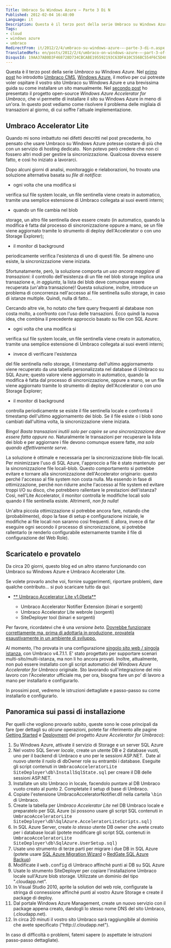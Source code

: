 ```yaml
---
Title: Umbraco Su Windows Azure – Parte 3 Di N
Published: 2012-02-04 16:48:00
Language: it
Description: Questa è il terzo post della serie Umbraco su Windows Azure . Nel primo post ho introdotto Umbraco CMS , Windows Azure , il motivo per cui potreste voler ospitare il vostro sito Umbraco su Windows Azure e una brevissima guida su come installare un sito manualmente. Nel secondo post ho presentato il progetto open-source Windows Azure Accelerator for Umbraco , che vi permette di installare il sito su Windows Azure in meno di un'ora. In questo post vediamo come risolvere il problema delle migliaia di transazioni al giorno, di cui soffre l'attuale implementazione.
Tags:
- cloud
- windows azure
- umbraco
RedirectFrom: it/2012/2/4/umbraco-su-windows-azure-–-parte-3-di-n.aspx
TranslatedRefs: en/posts/2012/2/4/umbraco-on-windows-azure-–-part-3-of-n.md
DisqusId: 19AA37AB0D3F468728D734CBCABE195592193C63DFA10C556BC554F6C5D48343
---
```

Questa è il terzo post della serie *Umbraco su Windows Azure*. Nel <a href="/it/2012/1/31/umbraco-su-windows-azure-%E2%80%93-parte-1-di-n.aspx"> primo post</a> ho introdotto <a href="http://umbraco.org" target="_blank">Umbraco CMS</a>, <a href="http://www.windowsazure.com" target="_blank">Windows Azure</a>, il motivo per cui potreste voler ospitare il vostro sito Umbraco su Windows Azure e una brevissima guida su come installare un sito manualmente. Nel <a href="/{localLink:1188}" title="Umbraco su Windows Azure - parte 2 di n">secondo post</a> ho presentato il progetto open-source *Windows Azure Accelerator for Umbraco*, che vi permette di installare il sito su Windows Azure in meno di un'ora. In questo post vediamo come risolvere il problema delle migliaia di transazioni al giorno, di cui soffre l'attuale implementazione.

## Umbraco Accelerator Lite

Quando mi sono imbattuto nei difetti descritti nel post precedente, ho pensato che usare Umbraco su Windows Azure potesse costare di più che con un servizio di hosting dedicato.  Non potevo però credere che non ci fossero altri modi per gestire la sincronizzazione. Qualcosa doveva essere fatto, e così ho iniziato a lavorarci.

Dopo alcuni giorni di analisi, monitoraggio e rielaborazioni, ho trovato una soluzione alternativa basata su *file di notifica*:

*   <div style="text-align: justify;">ogni volta che una modifica si
verifica sul file system locale, un file sentinella viene creato in
automatico, tramite una semplice estensione di Umbraco collegata ai
suoi eventi interni;</div>

*   <div style="text-align: justify;">quando un file cambia nel blob
storage, un altro file sentinella deve essere creato (in
automatico, quando la modifica è fatta dal processo di
sincronizzazione oppure a mano, se un file viene aggiornato tramite
lo strumento di deploy dell'Accelerator o con uno Storage
Explorer);</div>

*   <div style="text-align: justify;">il monitor di background
periodicamente verifica l'esistenza di uno di questi file. Se
almeno uno esiste, la sincronizzazione viene iniziata.</div>

Sfortunatamente, però, la soluzione comporta *un uso ancora maggiore di transazioni*: il controllo dell'esistenza di un file nel blob storage implica una transazione e, *in aggiunta*, la lista dei blob deve comunque essere recuperata (un'altra transazione)! Questa soluzione, inoltre, introduce un problema di concorrenza nell'accesso al file sentinella sullo storage, in caso di istanze multiple. Quindi, nulla di fatto…

Cercando altre vie, ho notato che fare query frequenti al database non costa molto, a confronto con l'uso delle transazioni. Ecco quindi la nuova idea, che combina il precedente approccio basato su file con SQL Azure:

*   <div style="text-align: justify;">ogni volta che una modifica si
verifica sul file system locale, un file sentinella viene creato in
automatico, tramite una semplice estensione di Umbraco collegata ai
suoi eventi interni;</div>

*   <div style="text-align: justify;">invece di verificare l'esistenza
del file sentinella nello storage, il timestamp dell'ultimo
aggiornamento viene recuperato da una tabella personalizzata nel
database di Umbraco su SQL Azure; questo valore viene aggiornato in
automatico, quando la modifica è fatta dal processo di
sincronizzazione, oppure a mano, se un file viene aggiornato
tramite lo strumento di deploy dell'Accelerator o con uno Storage
Explorer;</div>

*   <div style="text-align: justify;">il monitor di background
controlla periodicamente se esiste il file sentinella locale e
confronta il timestamp dell'ultimo aggiornamento dei blob. Se il
file esiste o i blob sono cambiati dall'ultima volta, la
sincronizzazione viene iniziata.</div>

Bingo! *Basta transazioni inutili solo per capire se una sincronizzazione deve essere fatta oppure no*. Naturalmente le transazioni per recuperare la lista dei blob e per aggiornare i file devono comunque essere fatte, *ma solo quando effettivamente serve*.

La soluzione è ottimale e necessaria per la sincronizzazione blob-file locali. Per minimizzare l'uso di SQL Azure, l'approccio a file è stato mantenuto  per la sincronizzazione file locali-blob. Questo comportamento si potrebbe evitare e tornare alla sincronizzazione dell'Accelerator originario: questo perché l'accesso al file system non costa nulla. Ma essendo in fase di ottimizzazione, perché non ridurre anche l'accesso al file system ed evitare troppi I/O su disco, che potrebbero rallentare le prestazioni dell'istanza? Così, nell'Lite Accelerator, il monitor controlla le modifiche locali solo quando il file sentinella esiste. Altrimenti, *non fa nulla*!

Un'altra piccola ottimizzazione si potrebbe ancora fare, notando che (probabilmente), dopo la fase di setup e configurazione iniziale, le modifiche ai file locali non saranno così frequenti. E allora, invece di far eseguire ogni secondo il processo di sincronizzazione, si potrebbe rallentarlo (e renderlo configurabile esternamente tramite il file di configurazione del Web Role).

## Scaricatelo e provatelo

Da circa 20 giorni, questo blog ed un altro stanno funzionando con Umbraco su Windows Azure e Umbraco Accelerator Lite.

Se volete provarlo anche voi, fornire suggerimenti, riportare problemi, dare qualche contributo… si può scaricare tutto da qui:

*   <a href="/media/1924/umbracoacceleratorlite_1_0_beta_20120204.zip">**
Umbraco Accelerator Lite v1.0beta**</a> 

    *   Umbraco Accelerator Notifier Extension (binari e sorgenti)
    *   Umbraco Accelerator Lite webrole (sorgenti)
    *   SiteDeployer tool (binari e sorgenti)

Per favore, ricordatevi che è una *versione beta*. <span style="text-decoration: underline;">Dovrebbe funzionare correttamente ma, prima di adottarla in produzione, provatela esaustivamente in un ambiente di sviluppo.</span>

Al momento, l'ho provata in una configurazione <span style="text-decoration: underline;">singolo sito web / singola istanza</span>, con Umbraco v4.7.1.1. E' stato progettato per supportare scenari multi-sito/multi-istanza, ma non li ho ancora provati. Inoltre, attualmente, non può essere installato con gli script automatici del *Windows Azure Accelerator for Umbraco* originale. Sto lavorando sull'integrazione del mio lavoro con l'Accelerator ufficiale ma, per ora, bisogna fare un po' di lavoro a mano per installarlo e configurarlo.

In prossimi post, vedremo le istruzioni dettagliate e passo-passo su come installarlo e configurarlo.

## Panoramica sui passi di installazione

Per quelli che vogliono provarlo subito, queste sono le cose principali da fare (per dettagli su *alcune* operazioni, potete far riferimento alle pagine <a href="https://github.com/WindowsAzure-Accelerators/wa-accelerator-umbraco/wiki/Getting-Started" target="_blank">Getting Started</a> e <a href="https://github.com/WindowsAzure-Accelerators/wa-accelerator-umbraco/wiki/Deployment" target="_blank">Deployment</a> del progetto *Azure Accelerator for Umbraco*):

1.  Su Windows Azure, attivate il servizio di Storage e un server
SQL Azure
2.  Nel vostro SQL Server *locale*, create un utente DB e 2
database vuoti, uno per il backend di Umbraco e uno per le sessioni
ASP.NET.  Date al nuovo utente il ruolo di dbOwner role su
entrambi i database. Eseguite gli script contenuti in <span style="font-family: 'Courier New';">UmbracoAcceleratorLite\
SiteDeployer\db\InstallSqlState.sql</span> per creare il DB delle
sessioni ASP.NET.
3.  Installate un sito Umbraco in locale, facendolo puntare al DB
Umbraco vuoto creato al punto 2. Completate il setup di base di
Umbraco.
4.  Copiate l'estensione UmbracoAcceleratorNotifier.dll nella
cartella <span style="font-family: 'Courier New';">\bin</span> di
Umbraco.
5.  Create la tabella per *Umbraco Accelerator Lite* nel DB
Umbraco locale e preparatelo per SQL Azure (si possono usare gli
script SQL contenuti in <span style="font-family: 'Courier New';">UmbracoAcceleratorLite\
SiteDeployer\db\SqlAzure.AcceleratorLiteScripts.sql)</span>
6.  In SQL Azure Server, create *lo stesso* utente DB owner
che avete creato per i database locali (potete modificare gli
script SQL contenuti in <span style="font-family: 'Courier New';">UmbracoAcceleratorLite\
SiteDeployer\db\SqlAzure.UserSetup.sql)</span>
7.  Usate uno strumento di terze parti per migrare i due DB in SQL
Azure (potete usare <a href="http://sqlazuremw.codeplex.com/" target="_blank">SQL Azure Migration Wizard</a> o <a href="http://www.red-gate.com/products/dba/sql-azure-backup/" target="_blank">RedGate SQL Azure Backup</a>)
8.  Modificate il <span style="font-family: 'Courier New';">web.config</span> di Umbraco
affinchè punti ai DB su SQL Azure
9.  Usate lo strumento SiteDeployer per copiare l'installazione
Umbraco locale sull'Azure blob storage. Utilizzate un dominio del
tipo "<nome>.cloudapp.net".
10.  In Visual Studio 2010, aprite la solution del web role,
configurate la stringa di connessione affinché punti al vostro
Azure Storage e create il package di deploy.
11.  Dal portale Windows Azure Management, create un nuovo servizio
con il package appena creato, dandogli lo stesso nome DNS del sito
Umbraco, <nome>(.cloudapp.net).
12.  In circa 20 minuti il vostro sito Umbraco sarà raggiungibile al
dominio che avete specificato
("http://<nome>.cloudapp.net").

In caso di difficoltà o problemi, fatemi sapere (o aspettate le istruzioni passo-passo dettagliate).